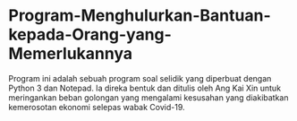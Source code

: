# Program-Menghulurkan-Bantuan-kepada-Orang-yang-Memerlukannya
Program ini adalah sebuah program soal selidik yang diperbuat dengan Python 3 dan Notepad. Ia direka bentuk dan ditulis oleh Ang Kai Xin untuk meringankan beban golongan yang mengalami kesusahan yang diakibatkan kemerosotan ekonomi selepas wabak Covid-19. 
